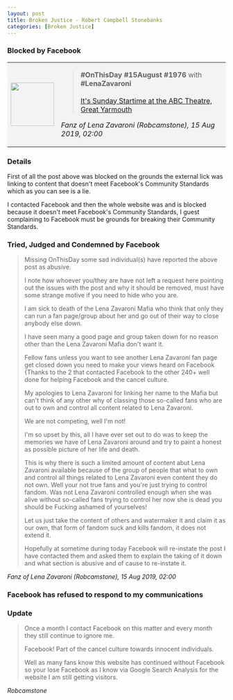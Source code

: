 ```yaml
---
layout: post
title: Broken Justice - Robert Campbell Stonebanks
categories: [Broken Justice]
---
```


### Blocked by Facebook
<table style="width:100%;">
<tr style="background-color:#f2f3f5;">
<td style="text-align:center;"><img src="https://fanzoflenazavaroni.github.io/assets/images/theatres/1976-08-15-sunday-startime.jpg" width="100"></td>

<td>
<blockquote><strong>#OnThisDay</strong> <strong>#15August</strong> <strong>#1976</strong> with <strong>#LenaZavaroni</strong><br /><br /><a href="https://fanzoflenazavaroni.github.io/theatre/great%20yarmouth/1976/08/15/sunday-startime.html">It's Sunday Startime at the ABC Theatre, Great Yarmouth</a></blockquote>

<cite>Fanz of Lena Zavaroni (Robcamstone), 15 Aug 2019, 02:00</cite>
</td>
</tr>
</table>

### Details
First of all the post above was blocked on the grounds the external lick was linking to content that doesn't meet Facebook's Community Standards which as you can see is a lie.

I contacted Facebook and then the whole website was and is blocked because it doesn't meet Facebook's Community Standards, I guest complaining to Facebook must be grounds for breaking their Community Standards.

### Tried, Judged and Condemned by Facebook

> Missing OnThisDay some sad individual(s) have reported the above post as abusive.
>
> I note how whoever you/they are have not left a request here pointing out the issues with the post and why it should be removed, must have some strange motive if you need to hide who you are.
>
> I am sick to death of the Lena Zavaroni Mafia who think that only they can run a fan page/group about her and go out of their way to close anybody else down.
>
> I have seen many a good page and group taken down for no reason other than the Lena Zavaroni Mafia don't want it.
>
> Fellow fans unless you want to see another Lena Zavaroni fan page get closed down you need to make your views heard on Facebook {Thanks to the 2 that contacted Facebook to the other 240+ well done for helping Facebook and the cancel culture.
>
> My apologies to Lena Zavaroni for linking her name to the Mafia but can't think of any other why of classing those so-called fans who are out to own and control all content related to Lena Zavaroni.
>
> We are not competing, well I'm not!
>
> I'm so upset by this, all I have ever set out to do was to keep the memories we have of Lena Zavaroni around and try to paint a honest as possible picture of her life and death.
>
> This is why there is such a limited amount of content abut Lena Zavaroni available because of the group of people that what to own and control all things related to Lena Zavaroni even content they do not own. Well your not true fans and you're just trying to control fandom. Was not Lena Zavaroni controlled enough when she was alive without so-called fans trying to control her now she is dead you should be Fucking ashamed of yourselves!
>
> Let us just take the content of others and watermaker it and claim it as our own, that form of fandom suck and kills fandom, it does not extend it.
>
> Hopefully at sometime during today Facebook will re-instate the post I have contacted them and asked them to explain the taking of it down and what section is abusive and of cause to re-instate it.

<cite>Fanz of Lena Zavaroni (Robcamstone), 15 Aug 2019, 02:00</cite>

### Facebook has refused to respond to my communications
### Update
> Once a month I contact Facebook on this matter and every month they still continue to ignore me.
>
> Facebook! Part of the cancel culture towards innocent individuals.
>
> Well as many fans know this website has continued without Facebook so your lose Facebook as I know via Google Search Analysis for the website I am still getting visitors.

<cite>Robcamstone</cite>

